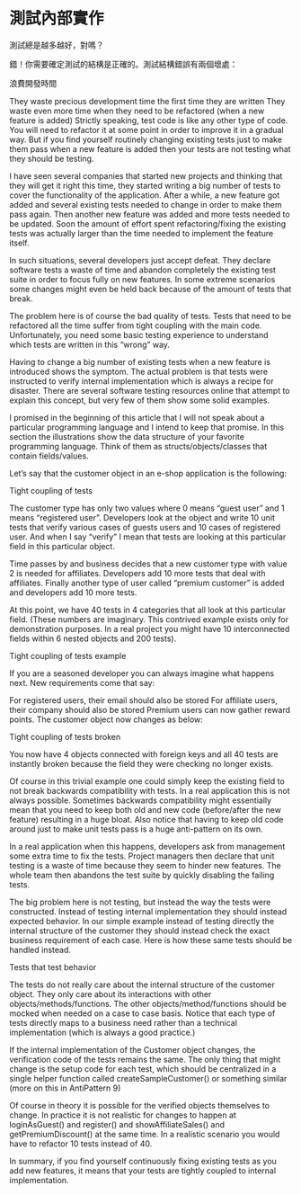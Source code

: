 
# 測試內部實作

測試總是越多越好，對嗎？

錯！你需要確定測試的結構是正確的。測試結構錯誤有兩個壞處：

浪費開發時間

They waste precious development time the first time they are written
They waste even more time when they need to be refactored (when a new feature is added)
Strictly speaking, test code is like any other type of code. You will need to refactor it at some point in order to improve it in a gradual way. But if you find yourself routinely changing existing tests just to make them pass when a new feature is added then your tests are not testing what they should be testing.

I have seen several companies that started new projects and thinking that they will get it right this time, they started writing a big number of tests to cover the functionality of the application. After a while, a new feature got added and several existing tests needed to change in order to make them pass again. Then another new feature was added and more tests needed to be updated. Soon the amount of effort spent refactoring/fixing the existing tests was actually larger than the time needed to implement the feature itself.

In such situations, several developers just accept defeat. They declare software tests a waste of time and abandon completely the existing test suite in order to focus fully on new features. In some extreme scenarios some changes might even be held back because of the amount of tests that break.

The problem here is of course the bad quality of tests. Tests that need to be refactored all the time suffer from tight coupling with the main code. Unfortunately, you need some basic testing experience to understand which tests are written in this “wrong” way.

Having to change a big number of existing tests when a new feature is introduced shows the symptom. The actual problem is that tests were instructed to verify internal implementation which is always a recipe for disaster. There are several software testing resources online that attempt to explain this concept, but very few of them show some solid examples.

I promised in the beginning of this article that I will not speak about a particular programming language and I intend to keep that promise. In this section the illustrations show the data structure of your favorite programming language. Think of them as structs/objects/classes that contain fields/values.

Let’s say that the customer object in an e-shop application is the following:

Tight coupling of tests

The customer type has only two values where 0 means “guest user” and 1 means “registered user”. Developers look at the object and write 10 unit tests that verify various cases of guests users and 10 cases of registered user. And when I say “verify” I mean that tests are looking at this particular field in this particular object.

Time passes by and business decides that a new customer type with value 2 is needed for affiliates. Developers add 10 more tests that deal with affiliates. Finally another type of user called “premium customer” is added and developers add 10 more tests.

At this point, we have 40 tests in 4 categories that all look at this particular field. (These numbers are imaginary. This contrived example exists only for demonstration purposes. In a real project you might have 10 interconnected fields within 6 nested objects and 200 tests).

Tight coupling of tests example

If you are a seasoned developer you can always imagine what happens next. New requirements come that say:

For registered users, their email should also be stored
For affiliate users, their company should also be stored
Premium users can now gather reward points.
The customer object now changes as below:

Tight coupling of tests broken

You now have 4 objects connected with foreign keys and all 40 tests are instantly broken because the field they were checking no longer exists.

Of course in this trivial example one could simply keep the existing field to not break backwards compatibility with tests. In a real application this is not always possible. Sometimes backwards compatibility might essentially mean that you need to keep both old and new code (before/after the new feature) resulting in a huge bloat. Also notice that having to keep old code around just to make unit tests pass is a huge anti-pattern on its own.

In a real application when this happens, developers ask from management some extra time to fix the tests. Project managers then declare that unit testing is a waste of time because they seem to hinder new features. The whole team then abandons the test suite by quickly disabling the failing tests.

The big problem here is not testing, but instead the way the tests were constructed. Instead of testing internal implementation they should instead expected behavior. In our simple example instead of testing directly the internal structure of the customer they should instead check the exact business requirement of each case. Here is how these same tests should be handled instead.

Tests that test behavior

The tests do not really care about the internal structure of the customer object. They only care about its interactions with other objects/methods/functions. The other objects/method/functions should be mocked when needed on a case to case basis. Notice that each type of tests directly maps to a business need rather than a technical implementation (which is always a good practice.)

If the internal implementation of the Customer object changes, the verification code of the tests remains the same. The only thing that might change is the setup code for each test, which should be centralized in a single helper function called createSampleCustomer() or something similar (more on this in AntiPattern 9)

Of course in theory it is possible for the verified objects themselves to change. In practice it is not realistic for changes to happen at loginAsGuest() and register() and showAffiliateSales() and getPremiumDiscount() at the same time. In a realistic scenario you would have to refactor 10 tests instead of 40.

In summary, if you find yourself continuously fixing existing tests as you add new features, it means that your tests are tightly coupled to internal implementation.

